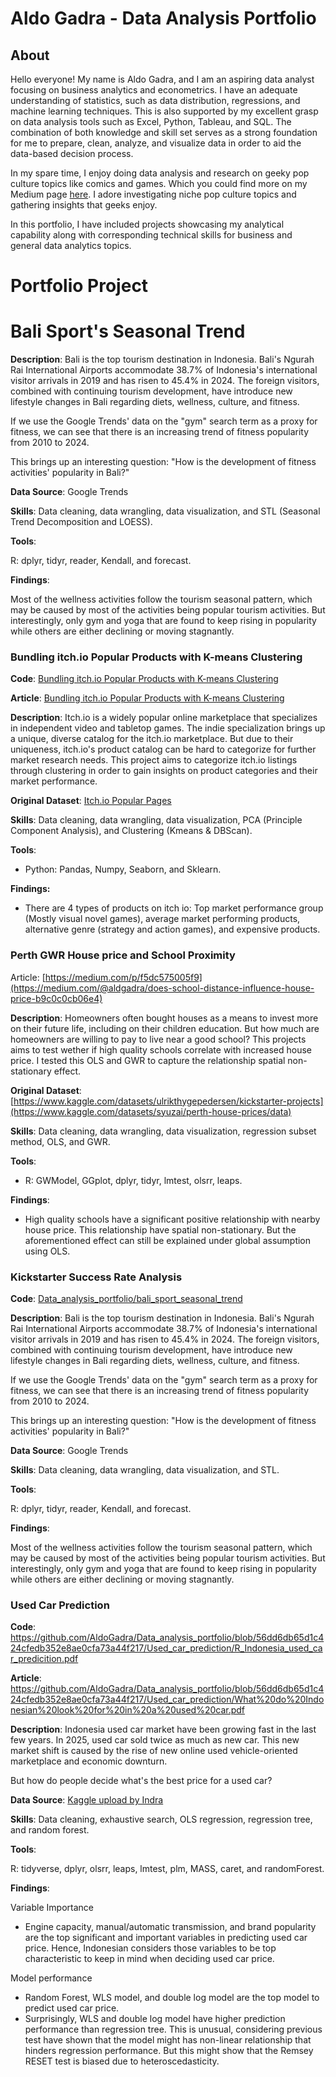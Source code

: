 # Aldo Gadra - Data Analysis Portfolio

## About
Hello everyone! My name is Aldo Gadra, and I am an aspiring data analyst focusing on business analytics and econometrics. I have an adequate understanding of statistics, such as data distribution, regressions, and machine learning techniques. This is also supported by my excellent grasp on data analysis tools such as Excel, Python, Tableau, and SQL. The combination of both knowledge and skill set serves as a strong foundation for me to prepare, clean, analyze, and visualize data in order to aid the data-based decision process. 

In my spare time, I enjoy doing data analysis and research on geeky pop culture topics like comics and games. Which you could find more on my Medium page [here](https://medium.com/@aldgadra). I adore investigating niche pop culture topics and gathering insights that geeks enjoy.

In this portfolio, I have included projects showcasing my analytical capability along with corresponding technical skills for business and general data analytics topics.

# Portfolio Project

# Bali Sport's Seasonal Trend

**Description**: 
Bali is the top tourism destination in Indonesia. Bali's Ngurah Rai International Airports accommodate 38.7% of Indonesia's international visitor arrivals in 2019 and has risen to 45.4% in 2024. The foreign visitors, combined with continuing tourism development, have introduce new lifestyle changes in Bali regarding diets, wellness, culture, and fitness. 

If we use the Google Trends' data on the "gym" search term as a proxy for fitness, we can see that there is an increasing trend of fitness popularity from 2010 to 2024.  

This brings up an interesting question: "How is the development of fitness activities' popularity in Bali?"

**Data Source**: Google Trends

**Skills**: Data cleaning, data wrangling, data visualization, and STL (Seasonal Trend Decomposition and LOESS).

**Tools**: 

R: dplyr, tidyr, reader, Kendall, and forecast. 

**Findings**:

Most of the wellness activities follow the tourism seasonal pattern, which may be caused by most of the activities being popular tourism activities. But interestingly, only gym and yoga that are found to keep rising in popularity while others are either declining or moving stagnantly. 

### Bundling itch.io Popular Products with K-means Clustering

**Code**: [Bundling itch.io Popular Products with K-means Clustering](https://github.com/AldoGadra/Data_analysis_portfolio/blob/main/Itch.io%20Catalog%20Clustering/Kaggle_Itch.io.ipynb)

**Article**: [Bundling itch.io Popular Products with K-means Clustering ](https://medium.com/@aldgadra/bundling-itch-io-popular-products-with-k-means-clustering-2f57264ba907)

**Description**: 
Itch.io is a widely popular online marketplace that specializes in independent video and tabletop games. The indie specialization brings up a unique, diverse catalog for the itch.io marketplace. But due to their uniqueness, itch.io's product catalog can be hard to categorize for further market research needs. This project aims to categorize itch.io listings through clustering in order to gain insights on product categories and their market performance.

**Original Dataset**: [Itch.io Popular Pages](https://www.kaggle.com/datasets/sanjivydorian/itch-io-pages-datset)

**Skills**: Data cleaning, data wrangling, data visualization, PCA (Principle Component Analysis), and Clustering (Kmeans & DBScan). 

**Tools**: 
- Python: Pandas, Numpy, Seaborn, and Sklearn. 

**Findings:**
- There are 4 types of products on itch io: Top market performance group (Mostly visual novel games), average market performing products, alternative genre (strategy and action games), and expensive products.

### Perth GWR House price and School Proximity
Article: [https://medium.com/p/f5dc575005f9](https://medium.com/@aldgadra/does-school-distance-influence-house-price-b9c0c0cb06e4)

**Description**: Homeowners often bought houses as a means to invest more on their future life, including on their children education. But how much are homeowners are willing to pay to live near a good school? This projects aims to test wether if high quality schools correlate with increased house price. I tested this OLS and GWR to capture the relationship spatial non-stationary effect. 

**Original Dataset**: [https://www.kaggle.com/datasets/ulrikthygepedersen/kickstarter-projects](https://www.kaggle.com/datasets/syuzai/perth-house-prices/data)

**Skills**: Data cleaning, data wrangling, data visualization, regression subset method,  OLS, and GWR.

**Tools**: 
- R: GWModel, GGplot, dplyr, tidyr, lmtest, olsrr, leaps.  

**Findings**:
- High quality schools have a significant positive relationship with nearby house price. This relationship have spatial non-stationary. But the aforementioned effect can still be explained under global assumption using OLS. 

### Kickstarter Success Rate Analysis

**Code**: [Data_analysis_portfolio/bali_sport_seasonal_trend](https://github.com/AldoGadra/Data_analysis_portfolio/tree/main/bali_sport_seasonal_trend)

**Description**: 
Bali is the top tourism destination in Indonesia. Bali's Ngurah Rai International Airports accommodate 38.7% of Indonesia's international visitor arrivals in 2019 and has risen to 45.4% in 2024. The foreign visitors, combined with continuing tourism development, have introduce new lifestyle changes in Bali regarding diets, wellness, culture, and fitness. 

If we use the Google Trends' data on the "gym" search term as a proxy for fitness, we can see that there is an increasing trend of fitness popularity from 2010 to 2024.  

This brings up an interesting question: "How is the development of fitness activities' popularity in Bali?"

**Data Source**: Google Trends

**Skills**: Data cleaning, data wrangling, data visualization, and STL.

**Tools**: 

R: dplyr, tidyr, reader, Kendall, and forecast. 

**Findings**:

Most of the wellness activities follow the tourism seasonal pattern, which may be caused by most of the activities being popular tourism activities. But interestingly, only gym and yoga that are found to keep rising in popularity while others are either declining or moving stagnantly. 

### Used Car Prediction

**Code**: https://github.com/AldoGadra/Data_analysis_portfolio/blob/56dd6db65d1c424cfedb352e8ae0cfa73a44f217/Used_car_prediction/R_Indonesia_used_car_predicition.pdf

**Article**: https://github.com/AldoGadra/Data_analysis_portfolio/blob/56dd6db65d1c424cfedb352e8ae0cfa73a44f217/Used_car_prediction/What%20do%20Indonesian%20look%20for%20in%20a%20used%20car.pdf


**Description**: 
Indonesia used car market have been growing fast in the last few years. In 2025, used car sold twice as much as new car. This new market shift is caused by 
the rise of new online used vehicle-oriented marketplace and economic downturn.

But how do people decide what's the best price for a used car?

**Data Source**: [Kaggle upload by Indra](https://www.kaggle.com/datasets/indraputra21/used-car-listings-in-indonesia/data)

**Skills**: Data cleaning, exhaustive search, OLS regression, regression tree, and random forest.

**Tools**: 

R: tidyverse, dplyr, olsrr, leaps, lmtest, plm, MASS, caret, and randomForest. 

**Findings**:

Variable Importance
- Engine capacity, manual/automatic transmission, and brand popularity are the top significant and important variables in predicting used car price. 
  Hence, Indonesian considers those variables to be top characteristic to keep in mind when deciding  used car price. 

Model performance 
- Random Forest, WLS model, and double log model are the top model to predict used car price. 
- Surprisingly, WLS and double log model have higher prediction performance than regression tree. This is unusual, considering previous test have shown that the model
  might has non-linear relationship that hinders regression performance. But this might show that the Remsey RESET test is biased due to heteroscedasticity.
